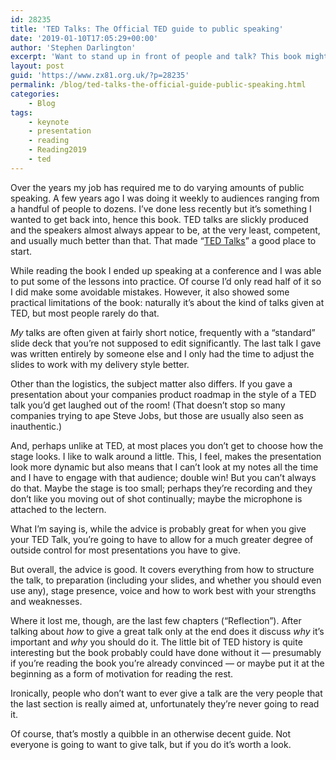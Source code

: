 ```yaml
---
id: 28235
title: 'TED Talks: The Official TED guide to public speaking'
date: '2019-01-10T17:05:29+00:00'
author: 'Stephen Darlington'
excerpt: 'Want to stand up in front of people and talk? This book might help you do that. '
layout: post
guid: 'https://www.zx81.org.uk/?p=28235'
permalink: /blog/ted-talks-the-official-guide-public-speaking.html
categories:
    - Blog
tags:
    - keynote
    - presentation
    - reading
    - Reading2019
    - ted
---
```


Over the years my job has required me to do varying amounts of public speaking. A few years ago I was doing it weekly to audiences ranging from a handful of people to dozens. I’ve done less recently but it’s something I wanted to get back into, hence this book. TED talks are slickly produced and the speakers almost always appear to be, at the very least, competent, and usually much better than that. That made “[TED Talks](https://amzn.to/2Vpso0C)” a good place to start.

While reading the book I ended up speaking at a conference and I was able to put some of the lessons into practice. Of course I’d only read half of it so I did make some avoidable mistakes. However, it also showed some practical limitations of the book: naturally it’s about the kind of talks given at TED, but most people rarely do that.

*My* talks are often given at fairly short notice, frequently with a “standard” slide deck that you’re not supposed to edit significantly. The last talk I gave was written entirely by someone else and I only had the time to adjust the slides to work with my delivery style better.

Other than the logistics, the subject matter also differs. If you gave a presentation about your companies product roadmap in the style of a TED talk you’d get laughed out of the room! (That doesn’t stop so many companies trying to ape Steve Jobs, but those are usually also seen as inauthentic.)

And, perhaps unlike at TED, at most places you don’t get to choose how the stage looks. I like to walk around a little. This, I feel, makes the presentation look more dynamic but also means that I can’t look at my notes all the time and I have to engage with that audience; double win! But you can’t always do that. Maybe the stage is too small; perhaps they’re recording and they don’t like you moving out of shot continually; maybe the microphone is attached to the lectern.

What I’m saying is, while the advice is probably great for when you give your TED Talk, you’re going to have to allow for a much greater degree of outside control for most presentations you have to give.

But overall, the advice is good. It covers everything from how to structure the talk, to preparation (including your slides, and whether you should even use any), stage presence, voice and how to work best with your strengths and weaknesses.

Where it lost me, though, are the last few chapters (“Reflection”). After talking about *how* to give a great talk only at the end does it discuss *why* it’s important and *why* you should do it. The little bit of TED history is quite interesting but the book probably could have done without it — presumably if you’re reading the book you’re already convinced — or maybe put it at the beginning as a form of motivation for reading the rest.

Ironically, people who don’t want to ever give a talk are the very people that the last section is really aimed at, unfortunately they’re never going to read it.

Of course, that’s mostly a quibble in an otherwise decent guide. Not everyone is going to want to give talk, but if you do it’s worth a look.